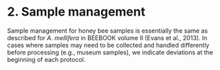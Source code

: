 # 2. Sample management

Sample management for honey bee samples is essentially the same as described for *A. mellifera* in BEEBOOK volume II (Evans et al., 2013). In cases where samples may need to be collected and handled differently before processing (e.g., museum samples), we indicate deviations at the beginning of each protocol.
